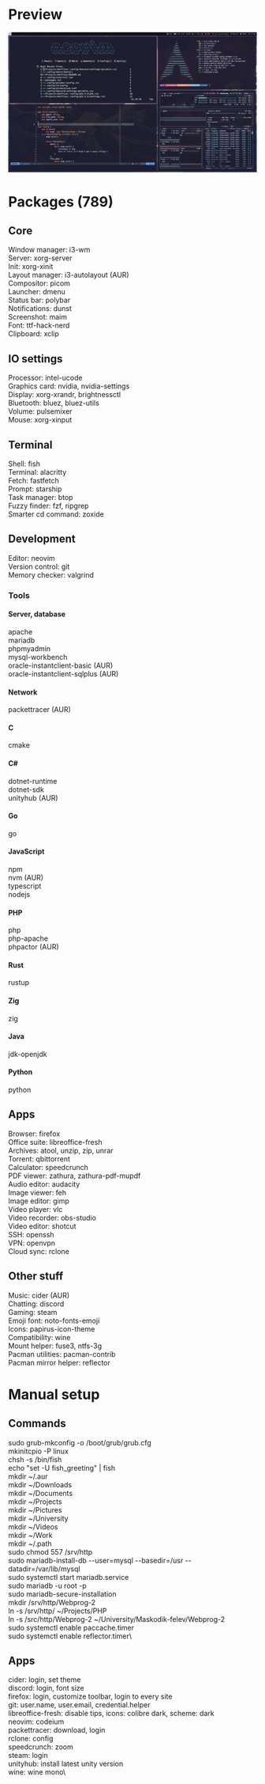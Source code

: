 # Preview
<img src="./assets/preview.png"></img> 
# Packages (789)
## Core
Window manager: i3-wm\
Server: xorg-server\
Init: xorg-xinit\
Layout manager: i3-autolayout (AUR)\
Compositor: picom\
Launcher: dmenu\
Status bar: polybar\
Notifications: dunst\
Screenshot: maim\
Font: ttf-hack-nerd\
Clipboard: xclip
## IO settings
Processor: intel-ucode\
Graphics card: nvidia, nvidia-settings\
Display: xorg-xrandr, brightnessctl\
Bluetooth: bluez, bluez-utils\
Volume: pulsemixer\
Mouse: xorg-xinput
## Terminal
Shell: fish\
Terminal: alacritty\
Fetch: fastfetch\
Prompt: starship\
Task manager: btop\
Fuzzy finder: fzf, ripgrep\
Smarter cd command: zoxide
## Development
Editor: neovim\
Version control: git\
Memory checker: valgrind
### Tools
#### Server, database
apache\
mariadb\
phpmyadmin\
mysql-workbench\
oracle-instantclient-basic (AUR)\
oracle-instantclient-sqlplus (AUR)
#### Network
packettracer (AUR)
#### C
cmake
#### C#
dotnet-runtime\
dotnet-sdk\
unityhub (AUR)
#### Go
go
#### JavaScript
npm\
nvm (AUR)\
typescript\
nodejs
#### PHP
php\
php-apache\
phpactor (AUR)
#### Rust
rustup
#### Zig
zig
#### Java
jdk-openjdk
#### Python
python
## Apps
Browser: firefox\
Office suite: libreoffice-fresh\
Archives: atool, unzip, zip, unrar\
Torrent: qbittorrent\
Calculator: speedcrunch\
PDF viewer: zathura, zathura-pdf-mupdf\
Audio editor: audacity\
Image viewer: feh\
Image editor: gimp\
Video player: vlc\
Video recorder: obs-studio\
Video editor: shotcut\
SSH: openssh\
VPN: openvpn\
Cloud sync: rclone
## Other stuff
Music: cider (AUR)\
Chatting: discord\
Gaming: steam\
Emoji font: noto-fonts-emoji\
Icons: papirus-icon-theme\
Compatibility: wine\
Mount helper: fuse3, ntfs-3g\
Pacman utilities: pacman-contrib\
Pacman mirror helper: reflector
# Manual setup  
## Commands
sudo grub-mkconfig -o /boot/grub/grub.cfg\
mkinitcpio -P linux\
chsh -s /bin/fish\
echo "set -U fish_greeting" | fish\
mkdir ~/.aur\
mkdir ~/Downloads\
mkdir ~/Documents\
mkdir ~/Projects\
mkdir ~/Pictures\
mkdir ~/University\
mkdir ~/Videos\
mkdir ~/Work\
mkdir ~/.path\
sudo chmod 557 /srv/http\
sudo mariadb-install-db --user=mysql --basedir=/usr --datadir=/var/lib/mysql\
sudo systemctl start mariadb.service\
sudo mariadb -u root -p\
sudo mariadb-secure-installation\
mkdir /srv/http/Webprog-2\
ln -s /srv/http/ ~/Projects/PHP\
ln -s /src/http/Webprog-2 ~/University/Maskodik-felev/Webprog-2\
sudo systemctl enable paccache.timer\
sudo systemctl enable reflector.timer\
## Apps
cider: login, set theme\
discord: login, font size\
firefox: login, customize toolbar, login to every site\
git: user.name, user.email, credential.helper\
libreoffice-fresh: disable tips, icons: colibre dark, scheme: dark\
neovim: codeium\
packettracer: download, login\
rclone: config\
speedcrunch: zoom\
steam: login\
unityhub: install latest unity version\
wine: wine mono\
